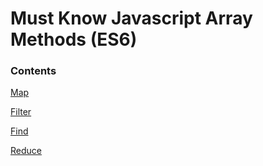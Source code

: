 # Must Know Javascript Array Methods (ES6)

### Contents

[Map](01-map.md)

[Filter](02-filter.md)

[Find](03-find.md)

[Reduce](04-reduce.md)
